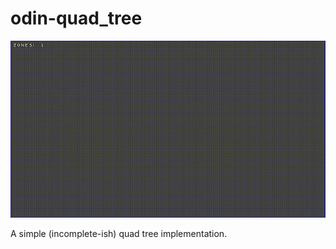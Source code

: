 # odin-quad_tree

![Example](https://github.com/sci4me/odin-quad_tree/raw/master/examples/example.gif)

A simple (incomplete-ish) quad tree implementation.